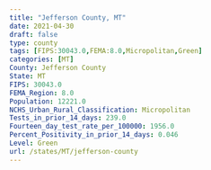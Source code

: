 ```yaml
---
title: "Jefferson County, MT"
date: 2021-04-30
draft: false
type: county
tags: [FIPS:30043.0,FEMA:8.0,Micropolitan,Green]
categories: [MT]
County: Jefferson County
State: MT
FIPS: 30043.0
FEMA_Region: 8.0
Population: 12221.0
NCHS_Urban_Rural_Classification: Micropolitan
Tests_in_prior_14_days: 239.0
Fourteen_day_test_rate_per_100000: 1956.0
Percent_Positivity_in_prior_14_days: 0.046
Level: Green
url: /states/MT/jefferson-county
---
```



